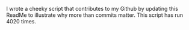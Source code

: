I wrote a cheeky script that contributes to my Github by updating this ReadMe to illustrate why more than commits matter. This script has run 4020 times.